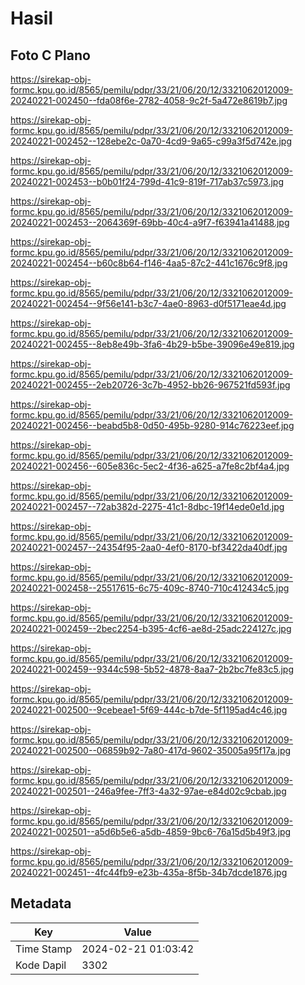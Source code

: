 # Hasil

## Foto C Plano

https://sirekap-obj-formc.kpu.go.id/8565/pemilu/pdpr/33/21/06/20/12/3321062012009-20240221-002450--fda08f6e-2782-4058-9c2f-5a472e8619b7.jpg

https://sirekap-obj-formc.kpu.go.id/8565/pemilu/pdpr/33/21/06/20/12/3321062012009-20240221-002452--128ebe2c-0a70-4cd9-9a65-c99a3f5d742e.jpg

https://sirekap-obj-formc.kpu.go.id/8565/pemilu/pdpr/33/21/06/20/12/3321062012009-20240221-002453--b0b01f24-799d-41c9-819f-717ab37c5973.jpg

https://sirekap-obj-formc.kpu.go.id/8565/pemilu/pdpr/33/21/06/20/12/3321062012009-20240221-002453--2064369f-69bb-40c4-a9f7-f63941a41488.jpg

https://sirekap-obj-formc.kpu.go.id/8565/pemilu/pdpr/33/21/06/20/12/3321062012009-20240221-002454--b60c8b64-f146-4aa5-87c2-441c1676c9f8.jpg

https://sirekap-obj-formc.kpu.go.id/8565/pemilu/pdpr/33/21/06/20/12/3321062012009-20240221-002454--9f56e141-b3c7-4ae0-8963-d0f5171eae4d.jpg

https://sirekap-obj-formc.kpu.go.id/8565/pemilu/pdpr/33/21/06/20/12/3321062012009-20240221-002455--8eb8e49b-3fa6-4b29-b5be-39096e49e819.jpg

https://sirekap-obj-formc.kpu.go.id/8565/pemilu/pdpr/33/21/06/20/12/3321062012009-20240221-002455--2eb20726-3c7b-4952-bb26-967521fd593f.jpg

https://sirekap-obj-formc.kpu.go.id/8565/pemilu/pdpr/33/21/06/20/12/3321062012009-20240221-002456--beabd5b8-0d50-495b-9280-914c76223eef.jpg

https://sirekap-obj-formc.kpu.go.id/8565/pemilu/pdpr/33/21/06/20/12/3321062012009-20240221-002456--605e836c-5ec2-4f36-a625-a7fe8c2bf4a4.jpg

https://sirekap-obj-formc.kpu.go.id/8565/pemilu/pdpr/33/21/06/20/12/3321062012009-20240221-002457--72ab382d-2275-41c1-8dbc-19f14ede0e1d.jpg

https://sirekap-obj-formc.kpu.go.id/8565/pemilu/pdpr/33/21/06/20/12/3321062012009-20240221-002457--24354f95-2aa0-4ef0-8170-bf3422da40df.jpg

https://sirekap-obj-formc.kpu.go.id/8565/pemilu/pdpr/33/21/06/20/12/3321062012009-20240221-002458--25517615-6c75-409c-8740-710c412434c5.jpg

https://sirekap-obj-formc.kpu.go.id/8565/pemilu/pdpr/33/21/06/20/12/3321062012009-20240221-002459--2bec2254-b395-4cf6-ae8d-25adc224127c.jpg

https://sirekap-obj-formc.kpu.go.id/8565/pemilu/pdpr/33/21/06/20/12/3321062012009-20240221-002459--9344c598-5b52-4878-8aa7-2b2bc7fe83c5.jpg

https://sirekap-obj-formc.kpu.go.id/8565/pemilu/pdpr/33/21/06/20/12/3321062012009-20240221-002500--9cebeae1-5f69-444c-b7de-5f1195ad4c46.jpg

https://sirekap-obj-formc.kpu.go.id/8565/pemilu/pdpr/33/21/06/20/12/3321062012009-20240221-002500--06859b92-7a80-417d-9602-35005a95f17a.jpg

https://sirekap-obj-formc.kpu.go.id/8565/pemilu/pdpr/33/21/06/20/12/3321062012009-20240221-002501--246a9fee-7ff3-4a32-97ae-e84d02c9cbab.jpg

https://sirekap-obj-formc.kpu.go.id/8565/pemilu/pdpr/33/21/06/20/12/3321062012009-20240221-002501--a5d6b5e6-a5db-4859-9bc6-76a15d5b49f3.jpg

https://sirekap-obj-formc.kpu.go.id/8565/pemilu/pdpr/33/21/06/20/12/3321062012009-20240221-002451--4fc44fb9-e23b-435a-8f5b-34b7dcde1876.jpg


## Metadata

| Key        | Value               |
| ---------- | ------------------- |
| Time Stamp | 2024-02-21 01:03:42 |
| Kode Dapil | 3302                |



